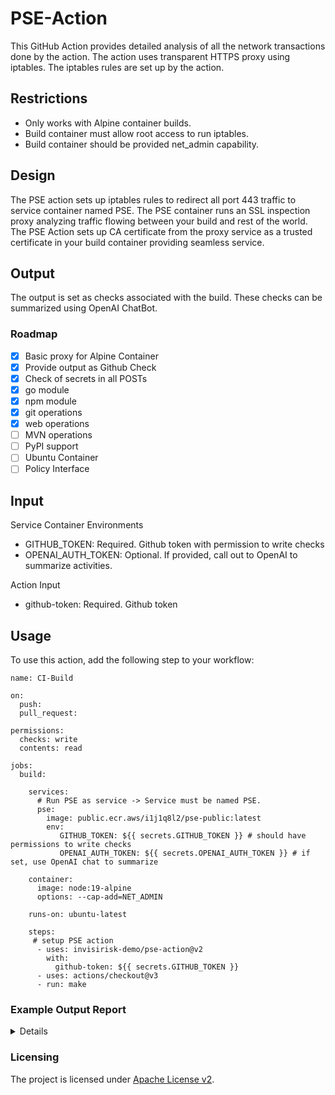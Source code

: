 # PSE-Action

This GitHub Action provides detailed analysis of all the network transactions done by the action. The action uses transparent HTTPS proxy using iptables. The iptables rules are set up by the action.

## Restrictions
- Only works with Alpine container builds.
- Build container must allow root access to run iptables.
- Build container should be provided net_admin capability.

## Design
The PSE action sets up iptables rules to redirect all port 443 traffic to service container named PSE. The PSE container runs an SSL inspection proxy analyzing traffic flowing between your build and rest of the world. The PSE Action sets up CA certificate from the proxy service as a trusted certificate in your build container providing seamless service.

## Output
The output is set as checks associated with the build. These checks can be summarized using OpenAI ChatBot.

### Roadmap
- [X] Basic proxy for Alpine Container
- [X] Provide output as Github Check
- [X] Check of secrets in all POSTs
- [X] go module
- [X] npm module
- [X] git operations
- [X] web operations
- [ ] MVN operations
- [ ] PyPI support
- [ ] Ubuntu Container
- [ ] Policy Interface

## Input
Service Container Environments
 - GITHUB_TOKEN: Required. Github token with permission to write checks
 - OPENAI_AUTH_TOKEN: Optional. If provided, call out to OpenAI to summarize activities.

Action Input
 - github-token: Required. Github token

## Usage
To use this action, add the following step to your workflow:

```
name: CI-Build

on:
  push:
  pull_request:

permissions:
  checks: write
  contents: read
  
jobs:
  build:

    services:
      # Run PSE as service -> Service must be named PSE.
      pse:
        image: public.ecr.aws/i1j1q8l2/pse-public:latest
        env:
           GITHUB_TOKEN: ${{ secrets.GITHUB_TOKEN }} # should have permissions to write checks
           OPENAI_AUTH_TOKEN: ${{ secrets.OPENAI_AUTH_TOKEN }} # if set, use OpenAI chat to summarize
           
    container:
      image: node:19-alpine
      options: --cap-add=NET_ADMIN
      
    runs-on: ubuntu-latest
    
    steps:
     # setup PSE action
      - uses: invisirisk-demo/pse-action@v2
        with:
          github-token: ${{ secrets.GITHUB_TOKEN }}
      - uses: actions/checkout@v3
      - run: make
```



### Example Output Report

<details>

### $\color{green}{\textsf{git - pull - github.com/invisirisk-demo/demo-npm}}$
 #### OpenAI Summary
 The activity involved pulling data from invisirisk-demo/demo-npm on GitHub. The data downloaded had a mime type of "application/octet-stream" and a checksum of "3db9572b0c939a6943c7785b608ef67c". There is no related risk mentioned in this summary. However, there could be potential risks such as unintentionally downloading malicious code, vulnerabilities in dependencies, or introducing compatibility issues.
 #### Details
 - Download-Type: mime: application/octet-stream
 - Download-Checksum: checksum 3db9572b0c939a6943c7785b608ef67c
 ### $\color{orange}{\textsf{git - pull - github.com/TheTorProject/gettorbrowser}}$
 #### OpenAI Summary
 The activity involved accessing the Github repository for the Tor Browser and pulling content. The related risk could be the potential for the introduction of malicious code into the build system.
 #### Details
 - Alert: accessing repo github.com/TheTorProject/gettorbrowser with action pull
 - Download-Type: mime: text/plain; charset=utf-8
 - Download-Checksum: checksum cddb06e275ca09d516bc759f77ac5efe
 ### $\color{orange}{\textsf{git - pull - github.com/TheTorProject/gettorbrowser}}$
 #### OpenAI Summary
 The activity is a Git pull action to access the repository of gettorbrowser on GitHub. The downloaded file is of the application/octet-stream type with a checksum of c40a6f588d4678ce5d9e7a14419d40fd. The related risk from the build system could be the possibility of the downloaded file being corrupted or tampered with.
 #### Details
 - Alert: accessing repo github.com/TheTorProject/gettorbrowser with action pull
 - Download-Type: mime: application/octet-stream
 - Download-Checksum: checksum c40a6f588d4678ce5d9e7a14419d40fd
 ### $\color{green}{\textsf{npm - get - color@4.2.3}}$
 #### OpenAI Summary
 The activity involved using npm to download the color package version 4.2.3, which resulted in the download of a gzip file with a specific checksum for verification. The related risk from the build system could involve potential errors or vulnerabilities in the downloaded package that could compromise the security or functionality of the system.
 #### Details
 - Repository: registry.npmjs.org
 - Download-Type: mime: application/gzip
 - Download-Checksum: checksum e3145dcd2b26316e4d3b470529587fde
 ### $\color{green}{\textsf{npm - get - color-name@1.1.4}}$
 #### OpenAI Summary
 The activity involved downloading the color-name version 1.1.4 through npm and verifying its checksum to ensure its integrity. A related risk from the build system would be the possibility of downloading a compromised or malicious package, which could cause security or stability issues in the system.
 #### Details
 - Repository: registry.npmjs.org
 - Download-Type: mime: application/gzip
 - Download-Checksum: checksum a8d4412852471526b8027af2532d0d2b
 ### $\color{green}{\textsf{npm - get - color-convert@2.0.1}}$
 #### OpenAI Summary
 The activity involved downloading the "color-convert" package version 2.0.1 using npm. The package was downloaded as a gzip file with a checksum value of 0248ebc952524207e296a622372faa1f for verification. The risk from the build system would be if the downloaded package was compromised or contained malicious code, which could potentially harm the system.
 #### Details
 - Repository: registry.npmjs.org
 - Download-Type: mime: application/gzip
 - Download-Checksum: checksum 0248ebc952524207e296a622372faa1f
 ### $\color{green}{\textsf{npm - get - simple-swizzle@0.2.2}}$
 #### OpenAI Summary
 The activity involves downloading the package "simple-swizzle" version 0.2.2 using npm. The package is downloaded in gzip format with a checksum of 40accde4e2a22a6c05b871d0da2e8359 for verification. The related risk could be a mismatch in the checksum, which could indicate a potential tampering of the package during transit.
 #### Details
 - Repository: registry.npmjs.org
 - Download-Type: mime: application/gzip
 - Download-Checksum: checksum 40accde4e2a22a6c05b871d0da2e8359
 ### $\color{green}{\textsf{npm - get - is-arrayish@0.3.2}}$
 #### OpenAI Summary
 This activity involves downloading the is-arrayish@0.3.2 package through the npm package manager. The package is downloaded in gzip format and is verified using a checksum of a9411b733475f463a53cdf8656ad0811. The related risk from the build system is the potential for the package to contain malicious code, as the package is not controlled by the user and could be compromised by a malicious actor.
 #### Details
 - Repository: registry.npmjs.org
 - Download-Type: mime: application/gzip
 - Download-Checksum: checksum a9411b733475f463a53cdf8656ad0811
 ### $\color{green}{\textsf{npm - get - colorjs@0.1.9}}$
 #### OpenAI Summary
 The activity involves downloading the colorjs library version 0.1.9 using npm. The download type is gzip and the download checksum is 63acc5b5c45b136f2377f0c927fa5cfc. The related risk could be that the downloaded package could contain malicious code or vulnerabilities that could be exploited.
 #### Details
 - Repository: registry.npmjs.org
 - Download-Type: mime: application/gzip
 - Download-Checksum: checksum 63acc5b5c45b136f2377f0c927fa5cfc
 ### $\color{green}{\textsf{npm - get - color-string@1.9.1}}$
 #### OpenAI Summary
 The activity is downloading the color-string package version 1.9.1 using npm. The download is in the gzip format, and the checksum value is verified to be 0ca6a6c76fa119f0b80d60a9ab286db4. A related risk could be if the checksum value was incorrect or if the package had been compromised, which could lead to security vulnerabilities or break the functioning of the build system.
 #### Details
 - Repository: registry.npmjs.org
 - Download-Type: mime: application/gzip
 - Download-Checksum: checksum 0ca6a6c76fa119f0b80d60a9ab286db4
 ### $\color{green}{\textsf{npm - get - @invisirisk/ir-dep-npm@1.0.5}}$
 #### OpenAI Summary
 The activity involved downloading a specific npm package called "@invisirisk/ir-dep-npm" version 1.0.5. The downloaded content was identified as text/html, and the checksum was verified to match an expected value. The related risk from the build system would be any potential vulnerabilities or malware present within the downloaded package.
 #### Details
 - Repository: npm.pkg.github.com
 - Download-Type: mime: text/html; charset=utf-8
 - Download-Checksum: checksum d3f48c12112e0045bebb105f34bbe90a
 ### $\color{green}{\textsf{web - GET - drive.google.com}}$
 #### OpenAI Summary
 The activity involves sending a GET request to drive.google.com and receiving a mime type of text/plain along with a checksum of d41d8cd98f00b204e9800998ecf8427e. The related risk of this activity is potentially downloading a file that has been tampered with or corrupted during the build process. It's crucial to perform regular integrity checks on downloaded files to ensure they haven't been modified or corrupted.
 #### Details
 - URL: https://drive.google.com/uc?export=download&id=1tzTSWJ54w2IjpUjCSnGQqj8ZXhblWEwe
 - Download-Type: mime: text/plain
 - Download-Checksum: checksum d41d8cd98f00b204e9800998ecf8427e
 ### $\color{green}{\textsf{web - GET - doc-04-6k-docs.googleusercontent.com}}$
 #### OpenAI Summary
 The activity involved accessing a binary file from doc-04-6k-docs.googleusercontent.com. The file was identified as a machine binary application, and its checksum was verified as b3bdceb133d47b7c32cfbdec319a81dd. The related risk from build system could be the potential for the binary file to contain malware or be corrupted, which could harm the system or compromise sensitive data.
 #### Details
 - URL: https://doc-04-6k-docs.googleusercontent.com/docs/securesc/ha0ro937gcuc7l7deffksulhg5h7mbp1/81gvr0usdnruqmaj7plk3djn4q3ikrct/1681842825000/16468198457265399954/*/1tzTSWJ54w2IjpUjCSnGQqj8ZXhblWEwe?e=download&uuid=8ff6be92-f0bb-45b6-a4fa-5e58a3f53686
 - Download-Type: mime: application/x-mach-binary
 - Download-Checksum: checksum b3bdceb133d47b7c32cfbdec319a81dd
 
 </details>

### Licensing
The project is licensed under [Apache License v2](https://www.apache.org/licenses/LICENSE-2.0).

